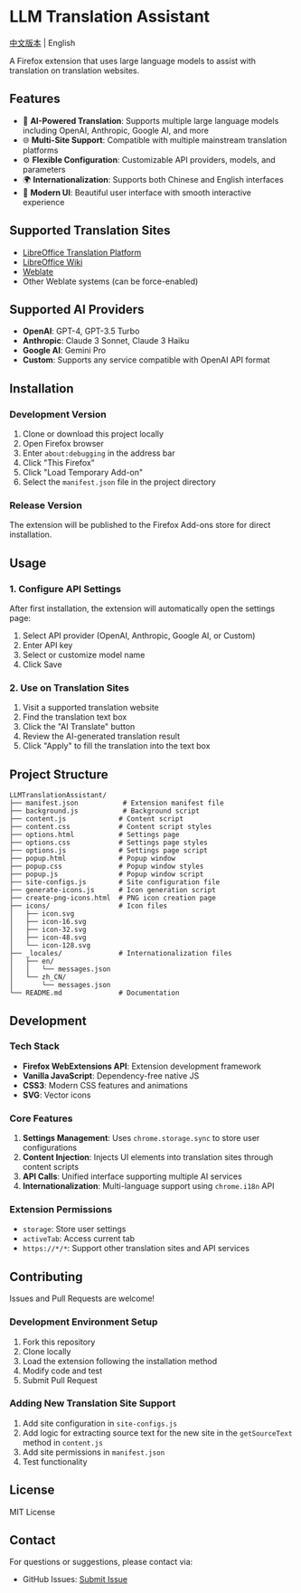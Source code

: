 # LLM Translation Assistant

[中文版本](README_zh.md) | English

A Firefox extension that uses large language models to assist with translation on translation websites.

## Features

- 🤖 **AI-Powered Translation**: Supports multiple large language models including OpenAI, Anthropic, Google AI, and more
- 🌐 **Multi-Site Support**: Compatible with multiple mainstream translation platforms
- ⚙️ **Flexible Configuration**: Customizable API providers, models, and parameters
- 🌍 **Internationalization**: Supports both Chinese and English interfaces
- 🎨 **Modern UI**: Beautiful user interface with smooth interactive experience

## Supported Translation Sites

- [LibreOffice Translation Platform](https://translations.documentfoundation.org/)
- [LibreOffice Wiki](https://wiki.documentfoundation.org/)
- [Weblate](https://hosted.weblate.org/)
- Other Weblate systems (can be force-enabled)

## Supported AI Providers

- **OpenAI**: GPT-4, GPT-3.5 Turbo
- **Anthropic**: Claude 3 Sonnet, Claude 3 Haiku
- **Google AI**: Gemini Pro
- **Custom**: Supports any service compatible with OpenAI API format

## Installation

### Development Version

1. Clone or download this project locally
2. Open Firefox browser
3. Enter `about:debugging` in the address bar
4. Click "This Firefox"
5. Click "Load Temporary Add-on"
6. Select the `manifest.json` file in the project directory

### Release Version

The extension will be published to the Firefox Add-ons store for direct installation.

## Usage

### 1. Configure API Settings

After first installation, the extension will automatically open the settings page:

1. Select API provider (OpenAI, Anthropic, Google AI, or Custom)
2. Enter API key
3. Select or customize model name
4. Click Save

### 2. Use on Translation Sites

1. Visit a supported translation website
2. Find the translation text box
3. Click the "AI Translate" button
4. Review the AI-generated translation result
5. Click "Apply" to fill the translation into the text box

## Project Structure

```
LLMTranslationAssistant/
├── manifest.json           # Extension manifest file
├── background.js           # Background script
├── content.js             # Content script
├── content.css            # Content script styles
├── options.html           # Settings page
├── options.css            # Settings page styles
├── options.js             # Settings page script
├── popup.html             # Popup window
├── popup.css              # Popup window styles
├── popup.js               # Popup window script
├── site-configs.js        # Site configuration file
├── generate-icons.js      # Icon generation script
├── create-png-icons.html  # PNG icon creation page
├── icons/                 # Icon files
│   ├── icon.svg
│   ├── icon-16.svg
│   ├── icon-32.svg
│   ├── icon-48.svg
│   └── icon-128.svg
├── _locales/              # Internationalization files
│   ├── en/
│   │   └── messages.json
│   └── zh_CN/
│       └── messages.json
└── README.md              # Documentation
```

## Development

### Tech Stack

- **Firefox WebExtensions API**: Extension development framework
- **Vanilla JavaScript**: Dependency-free native JS
- **CSS3**: Modern CSS features and animations
- **SVG**: Vector icons

### Core Features

1. **Settings Management**: Uses `chrome.storage.sync` to store user configurations
2. **Content Injection**: Injects UI elements into translation sites through content scripts
3. **API Calls**: Unified interface supporting multiple AI services
4. **Internationalization**: Multi-language support using `chrome.i18n` API

### Extension Permissions

- `storage`: Store user settings
- `activeTab`: Access current tab
- `https://*/*`: Support other translation sites and API services

## Contributing

Issues and Pull Requests are welcome!

### Development Environment Setup

1. Fork this repository
2. Clone locally
3. Load the extension following the installation method
4. Modify code and test
5. Submit Pull Request

### Adding New Translation Site Support

1. Add site configuration in `site-configs.js`
2. Add logic for extracting source text for the new site in the `getSourceText` method in `content.js`
3. Add site permissions in `manifest.json`
4. Test functionality

## License

MIT License

## Contact

For questions or suggestions, please contact via:

- GitHub Issues: [Submit Issue](https://github.com/ACTom/llmTranslationAssistant/issues)